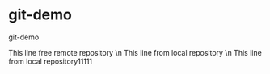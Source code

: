 # git-demo
git-demo

This line free remote repository
\n This line from local repository
\n This line from local repository11111
